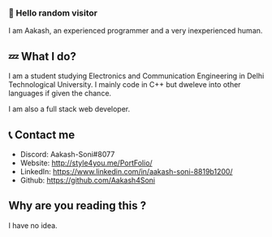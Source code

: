 ### 👋 Hello random visitor
I am Aakash, an experienced programmer and a very inexperienced human.


## 💤 What I do?
I am a student studying Electronics and Communication Engineering in Delhi Technological University. I mainly code in C++ but dweleve into other languages if given the chance.

I am also a full stack web developer.

## 📞 Contact me
+ Discord: Aakash-Soni#8077
+ Website: http://style4you.me/PortFolio/
+ LinkedIn: https://www.linkedin.com/in/aakash-soni-8819b1200/
+ Github: https://github.com/Aakash4Soni

## Why are you reading this ?
I have no idea.
